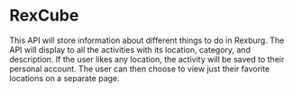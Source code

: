 # RexCube
This API will store information about different things to do in Rexburg.  The API will display to all the activities with its location, category, and description.  If the user likes any location, the activity will be saved to their personal account.  The user can then choose to view just their favorite locations on a separate page.